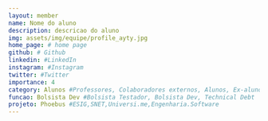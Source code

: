 ```yaml
---
layout: member
name: Nome do aluno
description: descricao do aluno
img: assets/img/equipe/profile_ayty.jpg
home_page: # home page
github: # Github 
linkedin: #LinkedIn 
instagram: #Instagram 
twitter: #Twitter
importance: 4
category: Alunos #Professores, Colaboradores externos, Alunos, Ex-alunos
funcao: Bolsista Dev #Bolsista Testador, Bolsista Dev, Technical Debt
projeto: Phoebus #ESIG,SNET,Universi.me,Engenharia.Software
---
```

